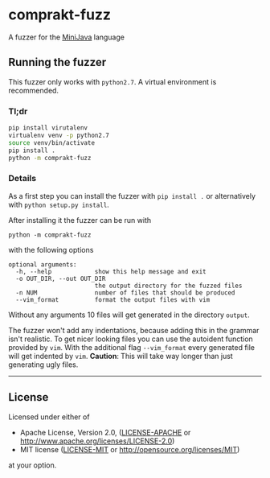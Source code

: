 # comprakt-fuzz

A fuzzer for the [MiniJava](https://pp.ipd.kit.edu/lehre/WS201819/compprakt/intern/sprachbericht.pdf) language

## Running the fuzzer

This fuzzer only works with `python2.7`. A virtual environment is recommended.

### Tl;dr

```bash
pip install virutalenv
virtualenv venv -p python2.7
source venv/bin/activate
pip install .
python -m comprakt-fuzz
```

### Details

As a first step you can install the fuzzer with `pip install .` or alternatively
with `python setup.py install`.

After installing it the fuzzer can be run with

```
python -m comprakt-fuzz
```

with the following options

```
optional arguments:
  -h, --help            show this help message and exit
  -o OUT_DIR, --out OUT_DIR
                        the output directory for the fuzzed files
  -n NUM                number of files that should be produced
  --vim_format          format the output files with vim
```

Without any arguments 10 files will get generated in the directory `output`.

The fuzzer won't add any indentations, because adding this in the grammar isn't
realistic. To get nicer looking files you can use the autoident function
provided by `vim`. With the additional flag `--vim_format` every generated file
will get indented by `vim`. **Caution**: This will take way longer than just
generating ugly files.

---
## License

Licensed under either of

 * Apache License, Version 2.0, ([LICENSE-APACHE](LICENSE-APACHE) or http://www.apache.org/licenses/LICENSE-2.0)
 * MIT license ([LICENSE-MIT](LICENSE-MIT) or http://opensource.org/licenses/MIT)

at your option.

